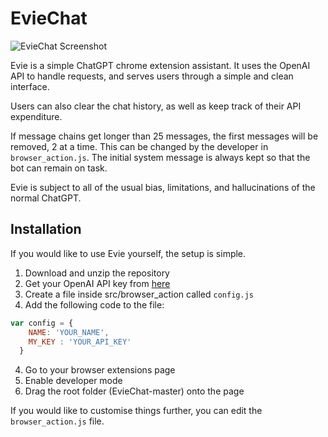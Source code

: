 # EvieChat

![EvieChat Screenshot](https://i.imgur.com/GW9mfti.png)

Evie is a simple ChatGPT chrome extension assistant. It uses the OpenAI API to handle requests, and serves users through a simple and clean interface.

Users can also clear the chat history, as well as keep track of their API expenditure.  

If message chains get longer than 25 messages, the first messages will be removed, 2 at a time. This can be changed by the developer in `browser_action.js`. The initial system message is always kept so that the bot can remain on task.

Evie is subject to all of the usual bias, limitations, and hallucinations of the normal ChatGPT.

## Installation
If you would like to use Evie yourself, the setup is simple.

1. Download and unzip the repository
3. Get your OpenAI API key from [here](https://platform.openai.com/account/api-keys)
2. Create a file inside src/browser_action called `config.js`
4. Add the following code to the file:
```javascript 
var config = {
    NAME: 'YOUR_NAME',
    MY_KEY : 'YOUR_API_KEY'
  }
```
4. Go to your browser extensions page
5. Enable developer mode
6. Drag the root folder (EvieChat-master) onto the page

If you would like to customise things further, you can edit the `browser_action.js` file.

